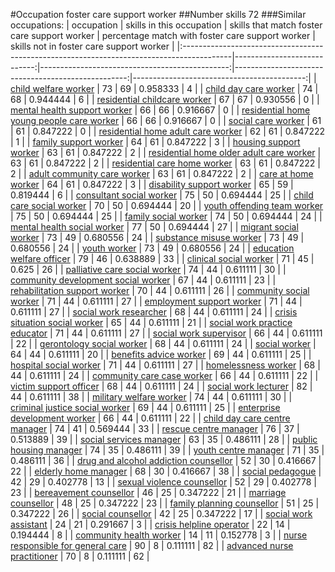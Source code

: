#Occupation foster care support worker
##Number skills 72
###Similar occupations:
| occupation                                                                                |   skills in this occupation |   skills that match foster care support worker |   percentage match with foster care support worker |   skills not in foster care support worker |
|:------------------------------------------------------------------------------------------|----------------------------:|-----------------------------------------------:|---------------------------------------------------:|-------------------------------------------:|
| [child welfare worker](child_welfare_worker.md)                                           |                          73 |                                             69 |                                           0.958333 |                                          4 |
| [child day care worker](child_day_care_worker.md)                                         |                          74 |                                             68 |                                           0.944444 |                                          6 |
| [residential childcare worker](residential_childcare_worker.md)                           |                          67 |                                             67 |                                           0.930556 |                                          0 |
| [mental health support worker](mental_health_support_worker.md)                           |                          66 |                                             66 |                                           0.916667 |                                          0 |
| [residential home young people care worker](residential_home_young_people_care_worker.md) |                          66 |                                             66 |                                           0.916667 |                                          0 |
| [social care worker](social_care_worker.md)                                               |                          61 |                                             61 |                                           0.847222 |                                          0 |
| [residential home adult care worker](residential_home_adult_care_worker.md)               |                          62 |                                             61 |                                           0.847222 |                                          1 |
| [family support worker](family_support_worker.md)                                         |                          64 |                                             61 |                                           0.847222 |                                          3 |
| [housing support worker](housing_support_worker.md)                                       |                          63 |                                             61 |                                           0.847222 |                                          2 |
| [residential home older adult care worker](residential_home_older_adult_care_worker.md)   |                          63 |                                             61 |                                           0.847222 |                                          2 |
| [residential care home worker](residential_care_home_worker.md)                           |                          63 |                                             61 |                                           0.847222 |                                          2 |
| [adult community care worker](adult_community_care_worker.md)                             |                          63 |                                             61 |                                           0.847222 |                                          2 |
| [care at home worker](care_at_home_worker.md)                                             |                          64 |                                             61 |                                           0.847222 |                                          3 |
| [disability support worker](disability_support_worker.md)                                 |                          65 |                                             59 |                                           0.819444 |                                          6 |
| [consultant social worker](consultant_social_worker.md)                                   |                          75 |                                             50 |                                           0.694444 |                                         25 |
| [child care social worker](child_care_social_worker.md)                                   |                          70 |                                             50 |                                           0.694444 |                                         20 |
| [youth offending team worker](youth_offending_team_worker.md)                             |                          75 |                                             50 |                                           0.694444 |                                         25 |
| [family social worker](family_social_worker.md)                                           |                          74 |                                             50 |                                           0.694444 |                                         24 |
| [mental health social worker](mental_health_social_worker.md)                             |                          77 |                                             50 |                                           0.694444 |                                         27 |
| [migrant social worker](migrant_social_worker.md)                                         |                          73 |                                             49 |                                           0.680556 |                                         24 |
| [substance misuse worker](substance_misuse_worker.md)                                     |                          73 |                                             49 |                                           0.680556 |                                         24 |
| [youth worker](youth_worker.md)                                                           |                          73 |                                             49 |                                           0.680556 |                                         24 |
| [education welfare officer](education_welfare_officer.md)                                 |                          79 |                                             46 |                                           0.638889 |                                         33 |
| [clinical social worker](clinical_social_worker.md)                                       |                          71 |                                             45 |                                           0.625    |                                         26 |
| [palliative care social worker](palliative_care_social_worker.md)                         |                          74 |                                             44 |                                           0.611111 |                                         30 |
| [community development social worker](community_development_social_worker.md)             |                          67 |                                             44 |                                           0.611111 |                                         23 |
| [rehabilitation support worker](rehabilitation_support_worker.md)                         |                          70 |                                             44 |                                           0.611111 |                                         26 |
| [community social worker](community_social_worker.md)                                     |                          71 |                                             44 |                                           0.611111 |                                         27 |
| [employment support worker](employment_support_worker.md)                                 |                          71 |                                             44 |                                           0.611111 |                                         27 |
| [social work researcher](social_work_researcher.md)                                       |                          68 |                                             44 |                                           0.611111 |                                         24 |
| [crisis situation social worker](crisis_situation_social_worker.md)                       |                          65 |                                             44 |                                           0.611111 |                                         21 |
| [social work practice educator](social_work_practice_educator.md)                         |                          71 |                                             44 |                                           0.611111 |                                         27 |
| [social work supervisor](social_work_supervisor.md)                                       |                          66 |                                             44 |                                           0.611111 |                                         22 |
| [gerontology social worker](gerontology_social_worker.md)                                 |                          68 |                                             44 |                                           0.611111 |                                         24 |
| [social worker](social_worker.md)                                                         |                          64 |                                             44 |                                           0.611111 |                                         20 |
| [benefits advice worker](benefits_advice_worker.md)                                       |                          69 |                                             44 |                                           0.611111 |                                         25 |
| [hospital social worker](hospital_social_worker.md)                                       |                          71 |                                             44 |                                           0.611111 |                                         27 |
| [homelessness worker](homelessness_worker.md)                                             |                          68 |                                             44 |                                           0.611111 |                                         24 |
| [community care case worker](community_care_case_worker.md)                               |                          66 |                                             44 |                                           0.611111 |                                         22 |
| [victim support officer](victim_support_officer.md)                                       |                          68 |                                             44 |                                           0.611111 |                                         24 |
| [social work lecturer](social_work_lecturer.md)                                           |                          82 |                                             44 |                                           0.611111 |                                         38 |
| [military welfare worker](military_welfare_worker.md)                                     |                          74 |                                             44 |                                           0.611111 |                                         30 |
| [criminal justice social worker](criminal_justice_social_worker.md)                       |                          69 |                                             44 |                                           0.611111 |                                         25 |
| [enterprise development worker](enterprise_development_worker.md)                         |                          66 |                                             44 |                                           0.611111 |                                         22 |
| [child day care centre manager](child_day_care_centre_manager.md)                         |                          74 |                                             41 |                                           0.569444 |                                         33 |
| [rescue centre manager](rescue_centre_manager.md)                                         |                          76 |                                             37 |                                           0.513889 |                                         39 |
| [social services manager](social_services_manager.md)                                     |                          63 |                                             35 |                                           0.486111 |                                         28 |
| [public housing manager](public_housing_manager.md)                                       |                          74 |                                             35 |                                           0.486111 |                                         39 |
| [youth centre manager](youth_centre_manager.md)                                           |                          71 |                                             35 |                                           0.486111 |                                         36 |
| [drug and alcohol addiction counsellor](drug_and_alcohol_addiction_counsellor.md)         |                          52 |                                             30 |                                           0.416667 |                                         22 |
| [elderly home manager](elderly_home_manager.md)                                           |                          68 |                                             30 |                                           0.416667 |                                         38 |
| [social pedagogue](social_pedagogue.md)                                                   |                          42 |                                             29 |                                           0.402778 |                                         13 |
| [sexual violence counsellor](sexual_violence_counsellor.md)                               |                          52 |                                             29 |                                           0.402778 |                                         23 |
| [bereavement counsellor](bereavement_counsellor.md)                                       |                          46 |                                             25 |                                           0.347222 |                                         21 |
| [marriage counsellor](marriage_counsellor.md)                                             |                          48 |                                             25 |                                           0.347222 |                                         23 |
| [family planning counsellor](family_planning_counsellor.md)                               |                          51 |                                             25 |                                           0.347222 |                                         26 |
| [social counsellor](social_counsellor.md)                                                 |                          42 |                                             25 |                                           0.347222 |                                         17 |
| [social work assistant](social_work_assistant.md)                                         |                          24 |                                             21 |                                           0.291667 |                                          3 |
| [crisis helpline operator](crisis_helpline_operator.md)                                   |                          22 |                                             14 |                                           0.194444 |                                          8 |
| [community health worker](community_health_worker.md)                                     |                          14 |                                             11 |                                           0.152778 |                                          3 |
| [nurse responsible for general care](nurse_responsible_for_general_care.md)               |                          90 |                                              8 |                                           0.111111 |                                         82 |
| [advanced nurse practitioner](advanced_nurse_practitioner.md)                             |                          70 |                                              8 |                                           0.111111 |                                         62 |
